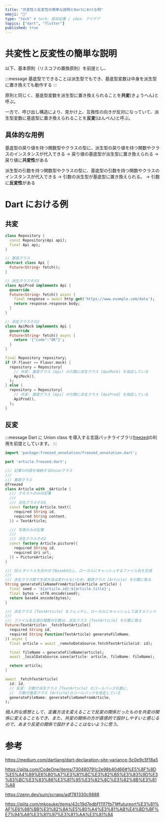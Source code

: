 ```yaml
---
title: "共変性と反変性の簡単な説明とDartにおける例"
emoji: "🎃"
type: "tech" # tech: 技術記事 / idea: アイデア
topics: ["dart", "flutter"]
published: true
---
```


# 共変性と反変性の簡単な説明

以下、基本原則（リスコフの置換原則）を前提とし、

:::message
基底型でできることは派生型でもでき、基底型変数は中身を派生型に置き換えても動作する
:::

原則と同じく、基底型変数を派生型に置き換えられることを**共変**(きょうへん)と呼ぶ。

一方で、呼び出し構造により、見かけ上、互換性の向きが反対になっていて、派生型変数に基底型に置き換えられることを**反変**(はんぺん)と呼ぶ。

## 具体的な用例

基底型の戻り値を持つ関数型やクラスの型に、派生型の戻り値を持つ関数やクラスのインスタンスが代入できる
→ 戻り値の基底型が派生型に置き換えられる
→ 戻り値に**共変性**がある

派生型の引数を持つ関数型やクラスの型に、基底型の引数を持つ関数やクラスのインスタンスが代入できる
→ 引数の派生型が基底型に置き換えられる。
→ 引数に**反変性**がある

# Dart における例

## 共変

```dart:repository.dart
class Repository {
  const Repository(Api api);
  final Api api;
}
```

```dart:api.dart
// 基底クラス
abstract class Api {
  Future<String> fetch();
}

// 派生クラスその1
class ApiProd implements Api {
  @override
  Future<String> fetch() async {
    final response = await http.get('https://www.example.com/data');
    return response.response.body;
  }
}

// 派生クラスその2
class ApiMock implements Api {
  @override
  Future<String> fetch() async {
    return '{"code":"OK"}';
  }
}
```

```dart:main.dart
final Repository repository;
if (F.flavor == Flavor.mock) {
  repository = Repository(
    // 共変: 基底クラス [Api] の引数に派生クラス [ApiMock] を指定している
    ApiMock(),
  );
} else {
  repository = Repository(
    // 共変: 基底クラス [Api] の引数に派生クラス [ApiProd] を指定している
    ApiProd(),
  );
}
```

## 反変

:::message
Dart に Union class を導入する言語パッチライブラリ[freezed](https://pub.dev/packages/freezed)の利用を前提としています。
:::

```dart:article.dart
import 'package:freezed_annotation/freezed_annotation.dart';

part 'article.freezed.dart';

/// 記事の内容を格納するUnionクラス
///
/// 基底クラス
@freezed
class Article with _$Article {
  /// テキストのみの記事
  ///
  /// 派生クラスその1
  const factory Article.text({
    required String id,
    required String content,
  }) = TextArticle;

  /// 写真のみの記事
  ///
  /// 派生クラスその2
  const factory Article.picture({
    required String id,
    required Uri url,
  }) = PictureArticle;
}

/// IDとタイトルを合わせてBase64化し、ローカルにキャッシュするファイル名を生成
///
/// 派生クラス間で生成方法は変わらないため、基底クラス [Article] を引数に取る
String generateFileNameFromArticle(Article article) {
  final seed = '${article.id}:${article.title}';
  final bytes = utf8.encode(seed);
  return base64.encode(bytes);
}
```

```dart:main.dart
/// 派生クラス [TextArticle] をフェッチし、ローカルにキャッシュして返すメソッド
///
/// ファイル名生成の関数の引数は、派生クラス [TextArticle] を引数に取る
Future<TextArticle> _fetchTextArticle({
  required String id,
  required String Function(TextArticle) generateFileName,
}) async {
  final article = await _remoteDataSource.fetchTextArticle(id: id);

  final fileName = generateFileName(article);
  await _localDataSource.save(article: article, fileName: fileName);

  return article;
}

await _fetchTextArticle(
  id: id,
  // 反変: 引数が派生クラス [TextArticle] のコールバック引数に、
  //  引数が基底クラス [Article]のコールバックを指定している
  generateFileName: generateFileNameFromArticle,
);
```

_個人的な感想として、定義方法を変えることで反変の関係だったものを共変の関係に変えることもでき、また、共変の関係の方が直感的で設計しやすいと感じるので、あまり反変の関係で設計することはないように思う。_

# 参考

https://medium.com/dartlang/dart-declaration-site-variance-5c0e9c5f18a5

https://qiita.com/CodeOne/items/730480791c2e98b40d66#%E5%8F%8D%E5%A4%89%E6%80%A7%E3%81%8C%E3%82%B5%E3%83%9D%E3%83%BC%E3%83%88%E3%81%95%E3%82%8C%E3%82%8B%E3%81%A8

https://zenn.dev/suin/scraps/adf781330c9888

https://qiita.com/mkosuke/items/42c19d7edbf111f7fb71#futureort%E3%81%AF%E6%88%BB%E3%82%8A%E5%80%A4%E3%81%AB%E4%BD%BF%E7%94%A8%E3%81%97%E3%81%AA%E3%81%84
